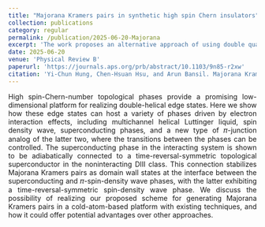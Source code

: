 ```yaml
---
title: "Majorana Kramers pairs in synthetic high spin Chern insulators"
collection: publications
category: regular
permalink: /publication/2025-06-20-Majorana
excerpt: 'The work proposes an alternative approach of using double quantum spin Hall insutors to realize Majorana Kramers pair as domain wall states between two newly discovered strongly correlated phases in cold-atom systems.'
date: 2025-06-20
venue: 'Physical Review B'
paperurl: 'https://journals.aps.org/prb/abstract/10.1103/9n85-r2xw'
citation: 'Yi-Chun Hung, Chen-Hsuan Hsu, and Arun Bansil. Majorana Kramers pairs in synthetic high-spin Chern insulators. <i>Phys. Rev. B 111</i>, 245145 (2025).'
---
```

<p style="text-align: justify;">
High spin-Chern-number topological phases provide a promising low-dimensional platform for realizing double-helical edge states. Here we show how these edge states can host a variety of phases driven by electron interaction effects, including multichannel helical Luttinger liquid, spin density wave, superconducting phases, and a new type of 𝜋-junction analog of the latter two, where the transitions between the phases can be controlled. The superconducting phase in the interacting system is shown to be adiabatically connected to a time-reversal-symmetric topological superconductor in the noninteracting DIII class. This connection stabilizes Majorana Kramers pairs as domain wall states at the interface between the superconducting and 𝜋-spin-density wave phases, with the latter exhibiting a time-reversal-symmetric spin-density wave phase. We discuss the possibility of realizing our proposed scheme for generating Majorana Kramers pairs in a cold-atom-based platform with existing techniques, and how it could offer potential advantages over other approaches.
</p>